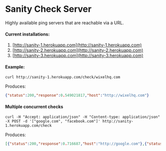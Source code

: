Sanity Check Server
=============

Highly available ping servers that are reachable via a URL.

#### Current installations:

1. [http://sanity-1.herokuapp.com](http://sanity-1.herokuapp.com)
2. [http://sanity-2.herokuapp.com](http://sanity-2.herokuapp.com)
3. [http://sanity-3.herokuapp.com](http://sanity-3.herokuapp.com)

#### Example:

`curl http://sanity-1.herokuapp.com/check/wixelhq.com`

Produces:

```json
{"status":200,"response":0.549021817,"host":"http://wixelhq.com"}
```

#### Multiple concurrent checks

`curl -H "Accept: application/json" -H "Content-type: application/json" -X POST -d '["google.com", "facebook.com"]' http://sanity-1.herokuapp.com/check`

Produces:

```json
[{"status":200,"response":0.716687,"host":"http://google.com"},{"status":200,"response":0.872883,"host":"http://facebook.com"}]
```
